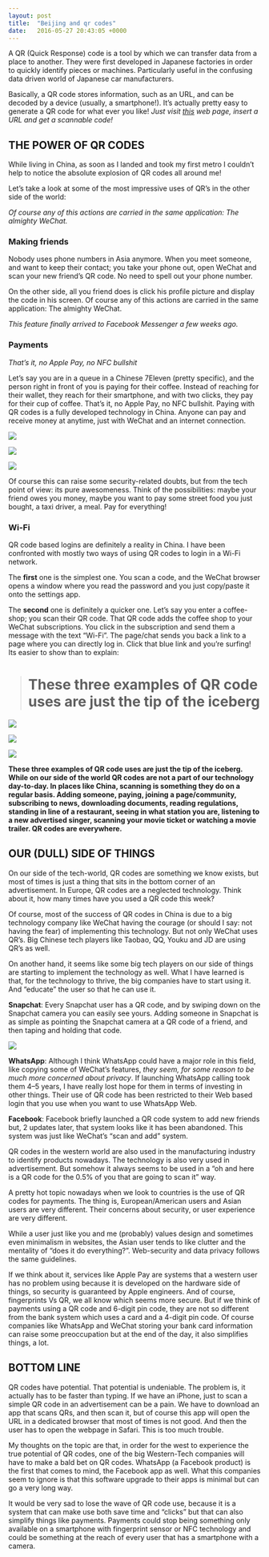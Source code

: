 ```yaml
---
layout: post
title:  "Beijing and qr codes"
date:   2016-05-27 20:43:05 +0000
---
```


A QR (Quick Response) code is a tool by which we can transfer data from a place to another. They were first developed in Japanese factories in order to quickly identify pieces or machines. Particularly useful in the confusing data driven world of Japanese car manufacturers.

Basically, a QR code stores information, such as an URL, and can be decoded by a device (usually, a smartphone!). It’s actually pretty easy to generate a QR code for what ever you like! *Just visit [this](http://www.qrstuff.com/) web page, insert a URL and get a scannable code!*

## THE POWER OF QR CODES

While living in China, as soon as I landed and took my first metro I couldn’t help to notice the absolute explosion of QR codes all around me!

Let’s take a look at some of the most impressive uses of QR’s in the other side of the world:

_Of course any of this actions are carried in the same application: The almighty WeChat._

### **Making friends**

Nobody uses phone numbers in Asia anymore. When you meet someone, and want to keep their contact; you take your phone out, open WeChat and scan your new friend’s QR code. No need to spell out your phone number.

On the other side, all you friend does is click his profile picture and display the code in his screen. Of course any of this actions are carried in the same application: The almighty WeChat.

*This feature finally arrived to Facebook Messenger a few weeks ago.*

### **Payments**
_That’s it, no Apple Pay, no NFC bullshit_

Let’s say you are in a queue in a Chinese 7Eleven (pretty specific), and the person right in front of you is paying for their coffee. Instead of reaching for their wallet, they reach for their smartphone, and with two clicks, they pay for their cup of coffee. That’s it, no Apple Pay, no NFC bullshit. Paying with QR codes is a fully developed technology in China. Anyone can pay and receive money at anytime, just with WeChat and an internet connection.

![](https://cdn-images-1.medium.com/max/2000/1*_WHYuwgIThn3Zl2Jo-Fk_A.png)

![](https://cdn-images-1.medium.com/max/2000/1*cWdJ8MfW5R8iLAU08pBJbw.png)

![](https://cdn-images-1.medium.com/max/2000/1*X8rKGAHXh9-n-MYqdGjHBA.png)

Of course this can raise some security-related doubts, but from the tech point of view: its pure awesomeness. Think of the possibilities: maybe your friend owes you money, maybe you want to pay some street food you just bought, a taxi driver, a meal. Pay for everything!

### **Wi-Fi**

QR code based logins are definitely a reality in China. I have been confronted with mostly two ways of using QR codes to login in a Wi-Fi network.

The **first** one is the simplest one. You scan a code, and the WeChat browser opens a window where you read the password and you just copy/paste it onto the settings app.

The **second** one is definitely a quicker one. Let’s say you enter a coffee-shop; you scan their QR code. That QR code adds the coffee shop to your WeChat subscriptions. You click in the subscription and send them a message with the text “Wi-Fi”. The page/chat sends you back a link to a page where you can directly log in. Click that blue link and you’re surfing! Its easier to show than to explain:
> # These three examples of QR code uses are just the tip of the iceberg

![](https://cdn-images-1.medium.com/max/2000/1*zsyReizFugn-G46uT3UzRg.png)

![](https://cdn-images-1.medium.com/max/2000/1*fo92LC66hDECYRPwfBuoOA.png)

![](https://cdn-images-1.medium.com/max/2000/1*z0LrXo73ohCZaLrDjfgKDw.png)

**These three examples of QR code uses are just the tip of the iceberg. While on our side of the world QR codes are not a part of our technology day-to-day. In places like China, scanning is something they do on a regular basis. Adding someone, paying, joining a page/community, subscribing to news, downloading documents, reading regulations, standing in line of a restaurant, seeing in what station you are, listening to a new advertised singer, scanning your movie ticket or watching a movie trailer. QR codes are everywhere.**

## OUR (DULL) SIDE OF THINGS

On our side of the tech-world, QR codes are something we know exists, but most of times is just a thing that sits in the bottom corner of an advertisement. In Europe, QR codes are a neglected technology. Think about it, how many times have you used a QR code this week?

Of course, most of the success of QR codes in China is due to a big technology company like WeChat having the courage (or should I say: not having the fear) of implementing this technology. But not only WeChat uses QR’s. Big Chinese tech players like Taobao, QQ, Youku and JD are using QR’s as well.

On another hand, it seems like some big tech players on our side of things are starting to implement the technology as well. What I have learned is that, for the technology to thrive, the big companies have to start using it. And “educate” the user so that he can use it.

**Snapchat**: Every Snapchat user has a QR code, and by swiping down on the Snapchat camera you can easily see yours. Adding someone in Snapchat is as simple as pointing the Snapchat camera at a QR code of a friend, and then taping and holding that code.

![](https://cdn-images-1.medium.com/max/2000/1*ISgHud8g4Qc74x21agCwqA.png)

**WhatsApp**: Although I think WhatsApp could have a major role in this field, like copying some of WeChat’s features, *they seem, for some reason to be much more concerned about privacy*. If launching WhatsApp calling took them 4–5 years, I have really lost hope for them in terms of investing in other things. Their use of QR code has been restricted to their Web based login that you use when you want to use WhatsApp Web.

**Facebook**: Facebook briefly launched a QR code system to add new friends but, 2 updates later, that system looks like it has been abandoned. This system was just like WeChat’s “scan and add” system.

QR codes in the western world are also used in the manufacturing industry to identify products nowadays. The technology is also very used in advertisement. But somehow it always seems to be used in a “oh and here is a QR code for the 0.5% of you that are going to scan it” way.

A pretty hot topic nowadays when we look to countries is the use of QR codes for payments. The thing is, European/American users and Asian users are very different. Their concerns about security, or user experience are very different.

While a user just like you and me (probably) values design and sometimes even minimalism in websites, the Asian user tends to like clutter and the mentality of “does it do everything?”. Web-security and data privacy follows the same guidelines.

If we think about it, services like Apple Pay are systems that a western user has no problem using because it is developed on the hardware side of things, so security is guaranteed by Apple engineers. And of course, fingerprints Vs QR, we all know which seems more secure. But if we think of payments using a QR code and 6-digit pin code, they are not so different from the bank system which uses a card and a 4-digit pin code. Of course companies like WhatsApp and WeChat storing your bank card information can raise some preoccupation but at the end of the day, it also simplifies things, a lot.

## BOTTOM LINE

QR codes have potential. That potential is undeniable. The problem is, it actually has to be faster than typing. If we have an iPhone, just to scan a simple QR code in an advertisement can be a pain. We have to download an app that scans QRs, and then scan it, but of course this app will open the URL in a dedicated browser that most of times is not good. And then the user has to open the webpage in Safari. This is too much trouble.

My thoughts on the topic are that, in order for the west to experience the true potential of QR codes, one of the big Western-Tech companies will have to make a bald bet on QR codes. WhatsApp (a Facebook product) is the first that comes to mind, the Facebook app as well. What this companies seem to ignore is that this software upgrade to their apps is minimal but can go a very long way.

It would be very sad to lose the wave of QR code use, because it is a system that can make use both save time and “clicks” but that can also simplify things like payments. Payments could stop being something only available on a smartphone with fingerprint sensor or NFC technology and could be something at the reach of every user that has a smartphone with a camera.

